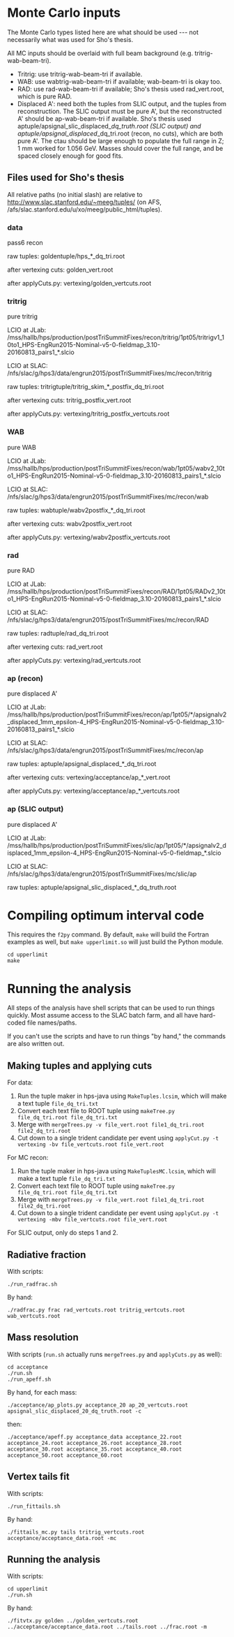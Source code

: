 # Monte Carlo inputs
The Monte Carlo types listed here are what should be used --- not necessarily what was used for Sho's thesis.

All MC inputs should be overlaid with full beam background (e.g. tritrig-wab-beam-tri).
* Tritrig: use tritrig-wab-beam-tri if available.
* WAB: use wabtrig-wab-beam-tri if available; wab-beam-tri is okay too.
* RAD: use rad-wab-beam-tri if available; Sho's thesis used rad_vert.root, which is pure RAD.
* Displaced A': need both the tuples from SLIC output, and the tuples from reconstruction.
The SLIC output must be pure A', but the reconstructed A' should be ap-wab-beam-tri if available.
Sho's thesis used aptuple/apsignal_slic_displaced_*_dq_truth.root (SLIC output) and aptuple/apsignal_displaced_*_dq_tri.root (recon, no cuts), which are both pure A'.
The ctau should be large enough to populate the full range in Z; 1 mm worked for 1.056 GeV.
Masses should cover the full range, and be spaced closely enough for good fits.

## Files used for Sho's thesis
All relative paths (no initial slash) are relative to http://www.slac.stanford.edu/~meeg/tuples/ (on AFS, /afs/slac.stanford.edu/u/xo/meeg/public_html/tuples).

### data
pass6 recon

raw tuples: goldentuple/hps_\*_dq_tri.root

after vertexing cuts: golden_vert.root

after applyCuts.py: vertexing/golden_vertcuts.root

### tritrig
pure tritrig

LCIO at JLab: /mss/hallb/hps/production/postTriSummitFixes/recon/tritrig/1pt05/tritrigv1_10to1_HPS-EngRun2015-Nominal-v5-0-fieldmap_3.10-20160813_pairs1_\*.slcio

LCIO at SLAC: /nfs/slac/g/hps3/data/engrun2015/postTriSummitFixes/mc/recon/tritrig

raw tuples: tritrigtuple/tritrig_skim_\*_postfix_dq_tri.root

after vertexing cuts: tritrig_postfix_vert.root

after applyCuts.py: vertexing/tritrig_postfix_vertcuts.root

### WAB
pure WAB

LCIO at JLab: /mss/hallb/hps/production/postTriSummitFixes/recon/wab/1pt05/wabv2_10to1_HPS-EngRun2015-Nominal-v5-0-fieldmap_3.10-20160813_pairs1_\*.slcio

LCIO at SLAC: /nfs/slac/g/hps3/data/engrun2015/postTriSummitFixes/mc/recon/wab

raw tuples: wabtuple/wabv2postfix_*_dq_tri.root

after vertexing cuts: wabv2postfix_vert.root

after applyCuts.py: vertexing/wabv2postfix_vertcuts.root

### rad
pure RAD

LCIO at JLab: /mss/hallb/hps/production/postTriSummitFixes/recon/RAD/1pt05/RADv2_10to1_HPS-EngRun2015-Nominal-v5-0-fieldmap_3.10-20160813_pairs1_\*.slcio

LCIO at SLAC: /nfs/slac/g/hps3/data/engrun2015/postTriSummitFixes/mc/recon/RAD

raw tuples: radtuple/rad_dq_tri.root

after vertexing cuts: rad_vert.root

after applyCuts.py: vertexing/rad_vertcuts.root

### ap (recon)
pure displaced A'

LCIO at JLab: /mss/hallb/hps/production/postTriSummitFixes/recon/ap/1pt05/\*/apsignalv2_displaced_1mm_epsilon-4_HPS-EngRun2015-Nominal-v5-0-fieldmap_3.10-20160813_pairs1_\*.slcio

LCIO at SLAC: /nfs/slac/g/hps3/data/engrun2015/postTriSummitFixes/mc/recon/ap

raw tuples: aptuple/apsignal_displaced_\*_dq_tri.root

after vertexing cuts: vertexing/acceptance/ap_\*_vert.root

after applyCuts.py: vertexing/acceptance/ap_\*_vertcuts.root

### ap (SLIC output)
pure displaced A'

LCIO at JLab: /mss/hallb/hps/production/postTriSummitFixes/slic/ap/1pt05/\*/apsignalv2_displaced_1mm_epsilon-4_HPS-EngRun2015-Nominal-v5-0-fieldmap_\*.slcio

LCIO at SLAC: /nfs/slac/g/hps3/data/engrun2015/postTriSummitFixes/mc/slic/ap

raw tuples: aptuple/apsignal_slic_displaced_\*_dq_truth.root

# Compiling optimum interval code
This requires the `f2py` command. By default, `make` will build the Fortran examples as well, but `make upperlimit.so` will just build the Python module.
```
cd upperlimit
make
```

# Running the analysis
All steps of the analysis have shell scripts that can be used to run things quickly.
Most assume access to the SLAC batch farm, and all have hard-coded file names/paths.

If you can't use the scripts and have to run things "by hand," the commands are also written out.

## Making tuples and applying cuts

For data:

1. Run the tuple maker in hps-java using `MakeTuples.lcsim`, which will make a text tuple `file_dq_tri.txt`
2. Convert each text file to ROOT tuple using `makeTree.py file_dq_tri.root file_dq_tri.txt`
3. Merge with `mergeTrees.py -v file_vert.root file1_dq_tri.root file2_dq_tri.root`
4. Cut down to a single trident candidate per event using `applyCut.py -t vertexing -bv file_vertcuts.root file_vert.root`

For MC recon:

1. Run the tuple maker in hps-java using `MakeTuplesMC.lcsim`, which will make a text tuple `file_dq_tri.txt`
2. Convert each text file to ROOT tuple using `makeTree.py file_dq_tri.root file_dq_tri.txt`
3. Merge with `mergeTrees.py -v file_vert.root file1_dq_tri.root file2_dq_tri.root`
4. Cut down to a single trident candidate per event using `applyCut.py -t vertexing -mbv file_vertcuts.root file_vert.root`

For SLIC output, only do steps 1 and 2.

## Radiative fraction
With scripts:
```
./run_radfrac.sh
```

By hand:
```
./radfrac.py frac rad_vertcuts.root tritrig_vertcuts.root wab_vertcuts.root
```

## Mass resolution
With scripts (`run.sh` actually runs `mergeTrees.py` and `applyCuts.py` as well):
```
cd acceptance
./run.sh
./run_apeff.sh
```

By hand, for each mass:
```
./acceptance/ap_plots.py acceptance_20 ap_20_vertcuts.root apsignal_slic_displaced_20_dq_truth.root -c
```
then:
```
./acceptance/apeff.py acceptance_data acceptance_22.root acceptance_24.root acceptance_26.root acceptance_28.root acceptance_30.root acceptance_35.root acceptance_40.root acceptance_50.root acceptance_60.root
```

## Vertex tails fit
With scripts:
```
./run_fittails.sh
```

By hand:
```
./fittails_mc.py tails tritrig_vertcuts.root acceptance/acceptance_data.root -mc
```

## Running the analysis
With scripts:
```
cd upperlimit
./run.sh
```

By hand:
```
./fitvtx.py golden ../golden_vertcuts.root ../acceptance/acceptance_data.root ../tails.root ../frac.root -m
```
